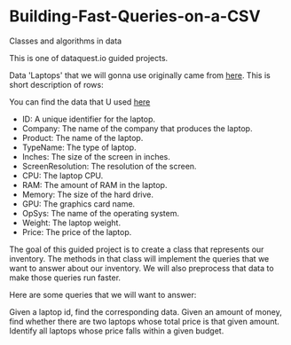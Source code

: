 # Building-Fast-Queries-on-a-CSV
Classes and algorithms in data

This is one of dataquest.io guided projects.

Data 'Laptops' that we will gonna use originally came from [here](https://www.kaggle.com/datasets/muhammetvarl/laptop-price). This is short description of rows:

You can find the data that U used [here](http://bioinf-mw.bihz.upwr.edu.pl/students-data/laptops.csv)
* ID: A unique identifier for the laptop.
* Company: The name of the company that produces the laptop.
* Product: The name of the laptop.
* TypeName: The type of laptop.
* Inches: The size of the screen in inches.
* ScreenResolution: The resolution of the screen.
* CPU: The laptop CPU.
* RAM: The amount of RAM in the laptop.
* Memory: The size of the hard drive.
* GPU: The graphics card name.
* OpSys: The name of the operating system.
* Weight: The laptop weight.
* Price: The price of the laptop.

The goal of this guided project is to create a class that represents our inventory. The methods in that class will implement the queries that we want to answer about our inventory. We will also preprocess that data to make those queries run faster.

Here are some queries that we will want to answer:

Given a laptop id, find the corresponding data.
Given an amount of money, find whether there are two laptops whose total price is that given amount.
Identify all laptops whose price falls within a given budget.
